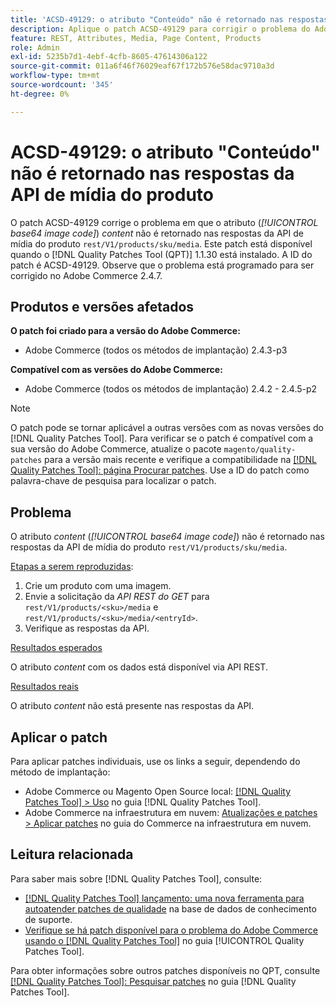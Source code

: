 ```yaml
---
title: 'ACSD-49129: o atributo "Conteúdo" não é retornado nas respostas da API de mídia do produto'
description: Aplique o patch ACSD-49129 para corrigir o problema do Adobe Commerce em que o atributo *content* (*código de imagem base64*) não é retornado nas respostas da API de mídia do produto "rest/V1/products/sku/media".
feature: REST, Attributes, Media, Page Content, Products
role: Admin
exl-id: 5235b7d1-4ebf-4cfb-8605-47614306a122
source-git-commit: 011a6f46f76029eaf67f172b576e58dac9710a3d
workflow-type: tm+mt
source-wordcount: '345'
ht-degree: 0%

---
```


# ACSD-49129: o atributo &quot;Conteúdo&quot; não é retornado nas respostas da API de mídia do produto

O patch ACSD-49129 corrige o problema em que o atributo (*[!UICONTROL base64 image code]*) *content* não é retornado nas respostas da API de mídia do produto `rest/V1/products/sku/media`. Este patch está disponível quando o [!DNL Quality Patches Tool (QPT)] 1.1.30 está instalado. A ID do patch é ACSD-49129. Observe que o problema está programado para ser corrigido no Adobe Commerce 2.4.7.

## Produtos e versões afetados

**O patch foi criado para a versão do Adobe Commerce:**

* Adobe Commerce (todos os métodos de implantação) 2.4.3-p3

**Compatível com as versões do Adobe Commerce:**

* Adobe Commerce (todos os métodos de implantação) 2.4.2 - 2.4.5-p2

>[!NOTE]
>
>O patch pode se tornar aplicável a outras versões com as novas versões do [!DNL Quality Patches Tool]. Para verificar se o patch é compatível com a sua versão do Adobe Commerce, atualize o pacote `magento/quality-patches` para a versão mais recente e verifique a compatibilidade na [[!DNL Quality Patches Tool]: página Procurar patches](https://experienceleague.adobe.com/tools/commerce-quality-patches/index.html?lang=pt-BR). Use a ID do patch como palavra-chave de pesquisa para localizar o patch.

## Problema

O atributo *content* (*[!UICONTROL base64 image code]*) não é retornado nas respostas da API de mídia do produto `rest/V1/products/sku/media`.

<u>Etapas a serem reproduzidas</u>:

1. Crie um produto com uma imagem.
1. Envie a solicitação da *API REST do GET* para `rest/V1/products/<sku>/media` e `rest/V1/products/<sku>/media/<entryId>`.
1. Verifique as respostas da API.

<u>Resultados esperados</u>

O atributo *content* com os dados está disponível via API REST.

<u>Resultados reais</u>

O atributo *content* não está presente nas respostas da API.

## Aplicar o patch

Para aplicar patches individuais, use os links a seguir, dependendo do método de implantação:

* Adobe Commerce ou Magento Open Source local: [[!DNL Quality Patches Tool] > Uso](/help/tools/quality-patches-tool/usage.md) no guia [!DNL Quality Patches Tool].
* Adobe Commerce na infraestrutura em nuvem: [Atualizações e patches > Aplicar patches](https://experienceleague.adobe.com/docs/commerce-cloud-service/user-guide/develop/upgrade/apply-patches.html?lang=pt-BR) no guia do Commerce na infraestrutura em nuvem.

## Leitura relacionada

Para saber mais sobre [!DNL Quality Patches Tool], consulte:

* [[!DNL Quality Patches Tool] lançamento: uma nova ferramenta para autoatender patches de qualidade](https://experienceleague.adobe.com/pt-br/docs/commerce-operations/tools/quality-patches-tool/quality-patches-tool-to-self-serve-quality-patches) na base de dados de conhecimento de suporte.
* [Verifique se há patch disponível para o problema do Adobe Commerce usando o  [!DNL Quality Patches Tool]](/help/tools/quality-patches-tool/patches-available-in-qpt/check-patch-for-magento-issue-with-magento-quality-patches.md) no guia [!UICONTROL Quality Patches Tool].


Para obter informações sobre outros patches disponíveis no QPT, consulte [[!DNL Quality Patches Tool]: Pesquisar patches](https://experienceleague.adobe.com/tools/commerce-quality-patches/index.html?lang=pt-BR) no guia [!DNL Quality Patches Tool].
